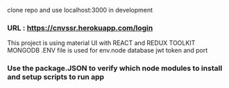 clone repo and use localhost:3000 in development

### URL : https://cnvssr.herokuapp.com/login

This project is using material UI with REACT and REDUX TOOLKIT MONGODB
.ENV file is used for env.node database jwt token and port

### Use the package.JSON to verify which node modules to install and setup scripts to run app
